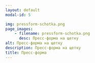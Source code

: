 ```yaml
---
layout: default
modal-id: 5

img: pressform-schotka.png
page_images:
    - filename: pressform-schotka.png
      desc: Пресс-форма на щетку
alt: Пресс-форма на щетку
description: Пресс-форма на щетку
title: Пресс-форма
---
```

